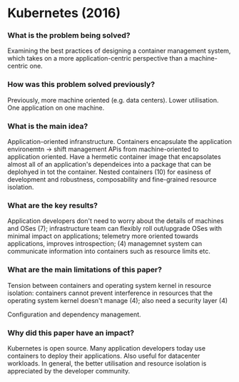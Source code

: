 # Kubernetes (2016)

### What is the problem being solved?

Examining the best practices of designing a container management system, which takes on a more application-centric perspective than a machine-centric one.

### How was this problem solved previously?

Previously, more machine oriented (e.g. data centers). Lower utilisation. One application on one machine.

### What is the main idea?

Application-oriented infranstructure. Containers encapsulate the application environemtn -> shift management APis from machine-oriented to application oriented. Have a hermetic container image that encapsolates almost all of an application's dependeices into a package that can be deplohyed in tot the container. Nested containers (10) for easiness of development and robustness, composability and fine-grained resource isolation.

### What are the key results?

Application developers don't need to worry about the details of machines and OSes (7); infrastructure team can flexibly roll out/upgrade OSes with minimal impact on applications; telemetry more oriented towards applications, improves introspection; (4) managemnet system can communicate information into containers such as resource limits etc.

### What are the main limitations of this paper?

Tension between containers and operating system kernel in resource isolation: containers cannot prevent interference in resources that the operating system kernel doesn't manage (4); also need a security layer (4)

Configuration and dependency management.

### Why did this paper have an impact?

Kubernetes is open source. Many application developers today use containers to deploy their applications. Also useful for datacenter workloads. In general, the better utilisation and resource isolation is appreciated by the developer community.

